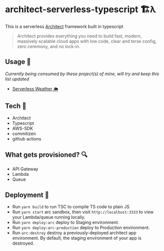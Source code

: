 # architect-serverless-typescript 🏗λ


This is a serverless [Architect](https://arc.codes/) framework built in typescript 

> Architect provides everything you need to build fast, modern, massively scalable cloud apps with low code, clear and terse config, zero ceremony, and no lock-in.

## Usage 🔬

_Currently being consumed by these project(s) of mine, will try and keep this list updated_

- [Serverless Weather 🌦](https://github.com/rahman95/serverless-weather)

## Tech 🧰

- Architect
- Typescript
- AWS-SDK
- commitizen
- github actions

## What gets provisioned? 🔍

- API Gateway
- Lambda
- Queue

## Deployment 🚀

- Run `yarn build` to run TSC to compile TS code to plain JS
- Run `yarn start` arc sandbox, then visit `http://localhost:3333` to view your Lambda/queue running locally.
- Run `yarn deploy:arc` deploy to Staging environment.
- Run `yarn deploy:arc-production` deploy to Production environment.
- Run `arc:destroy` destroy a previously-deployed architect app environment. By default, the staging environment of your app is destroyed.
